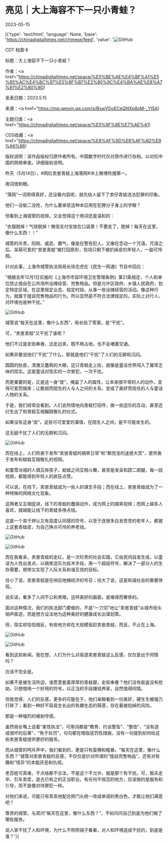 # 亮见｜大上海容不下一只小青蛙？

2023-05-15

[{'type': 'text/html', 'language': None, 'base': 'https://chinadigitaltimes.net/chinese/feed', 'value': '![GitHub](https://chinadigitaltimes.net/chinese/files/2023/05/post-696001-64624c27f0c59.)



CDT 档案卡

标题：大上海容不下一只小青蛙？

作者：<a href="https://chinadigitaltimes.net/space/%E5%BE%AE%E4%BF%A1%E5%85%AC%E4%BC%97%E5%8F%B7%E2%80%9C%E4%BA%AE%E8%A7%81%E2%80%9D)

发表日期：2023.5.15

来源：<a href="https://mp.weixin.qq.com/s/BxwVDoECeQNXp8oM-_YI5A)

主题归类：<a href="https://chinadigitaltimes.net/space/%E5%9F%8E%E7%AE%A1)

CDS收藏：<a href="https://chinadigitaltimes.net/space/%E8%AF%9D%E8%AF%AD%E9%A6%86)

版权说明：该作品版权归原作者所有。中国数字时代仅对原作进行存档，以对抗中国的网络审查。详细版权说明。





昨天（5月14日），#网红卖崽青蛙上海落网#冲上微博热搜第一。

用词很刺眼。

“落网”一词用得真好，还没看内容呢，就先给人留下了卖仔青蛙违法犯罪的印象。

他们一没偷二没抢，为什么要承受这种本应用在犯罪分子身上的字眼？

但看到上海城管的视频，又会觉得这个用词还是温和的：

“衣服脱掉！气球脱掉！微信支付宝放在口袋里！不要走了，脱掉！每天在这里，像什么东西！！”

城管的斥责，阳刚、威武、霸气，像是在警告犯人，又像在念动一个咒语。咒语之后，呆萌可爱的“卖崽青蛙”被打回原形，现场只剩下被扒掉皮的年轻人，一副可怜相。

针对此事，上海市城管执法局局长徐志虎在《民生一网通》节目中回应：

“根据去年12月1日实施的《上海市市容环境卫生管理条例》第21条规定，个人和单位禁止擅自在公共场所设摊经营、兜售物品。但是允许区政府、乡镇人民政府，划定特定区域，在这里规定业态、规定时段，从事一些设摊经营的活动。像这种行为，就属于擅自兜售物品的行为。所以显然是不符合法律规定的。实际上对行人、对环境也是种干扰。”

![GitHub](https://chinadigitaltimes.net/chinese/files/2023/05/post-696001-64624c2b7951d.png)

城管说“每天在这里，像什么东西”，局长给了答案，是“干扰”。

可，“卖崽青蛙”又干扰了谁呢？

他们不过是走街串巷，边走边卖，既不用占地，也不会堵塞交通。

如果非要说他们“干扰”了什么，那就是他们“干扰”了人们的无聊和沉闷。

圆圆的肚皮，清澈又蠢萌的大眼，这只青蛙走上街，就像是童话世界闯入了庸常乏味的现实。这是童话对现实的一次冒犯，一次干扰。

而更重要的是，正是这一身“皮”，掩盖了人的属性，让本来很平常的人的动作，变得可爱而搞笑；让脆弱而陌生的人与人之间的关系，变成了美好而信任的人与童话人物的关系。

于是，我们经常会看到，人们会热情地向青蛙打招呼，做一些逗乐的互动，甚至还衍生出了和青蛙互相蹦跳敬礼的仪式。

如果没有这身“皮”，这些可可爱爱的事情，在陌生人之间，是不可能发生的。

这无疑干扰了人们的无聊和沉闷。

![GitHub](https://chinadigitaltimes.net/chinese/files/2023/05/post-696001-64624c2cc594a.)

而在线上，人们热衷于发布“卖崽青蛙的搞笑日常”和“赖克宝的迷惑大赏”，更热衷于发布和蛙蛙互相敬礼的视频。

和蜜雪冰城的人偶互摔孩子，蛙蛙之间互相斗舞，甚至是发呆和跷二郎腿，每一段视频，都能得到年轻人的疯狂点赞。

可以说，在线下，卖崽青蛙成为一些人的谋生手段；而在线上，卖崽青蛙成为了一种特殊的网络文化现象。

这两者又互相促进，线下的青蛙的蠢萌动作，成为网上的搞笑视频；而网上越多人喜欢，就越能让线下的青蛙多挣点钱。

这是一个易于辨认又有高度认同感的符号，以至于连很多白发苍苍的老年人，都披上这套青蛙皮，为自己挣点可怜的养老钱。

![GitHub](https://chinadigitaltimes.net/chinese/files/2023/05/post-696001-64624c2fae5cd.png)

![GitHub](https://chinadigitaltimes.net/chinese/files/2023/05/post-696001-64624c3326deb.png)

而在我看来，卖崽青蛙的走红，是一次珍贵的社会实践，它由民间自发生成，以童话为人性出发点，以搞笑逗乐为技术手段，用一个超级符号，解决了一部分人的生存需要，顺带又实现了人际关系和谐互信的目标。

往小了说，卖崽青蛙是在响应地摊经济的号召；往大了说，这是和谐社会的重要体现。

说实话，看多了人间不公和黑暗，这样美好的画面，是难得而奢侈的。

面对这种情况，我们的执法部门要做的，不是“一刀切”地让“卖崽青蛙”从城市街头销声匿迹，而是想方设法地为这种美好的健康成长出谋划策。

但，现实却恰恰相反，有些地方却在大规模驱赶卖崽青蛙，而且，不止在上海。

![GitHub](https://chinadigitaltimes.net/chinese/files/2023/05/post-696001-64624c364d3e2.gif)

![GitHub](https://chinadigitaltimes.net/chinese/files/2023/05/post-696001-64624c3801a97.)

看到这些新闻，我在想，人们为什么对驱逐卖崽青蛙这么反感，仅仅是出于同情吗？

应该不完全是。

如果不是被生活所迫，谁愿意套着厚厚的青蛙服，走街串巷？他们没有偷盗没有抢劫，只想借用一个好用的符号，以正当的手段赚钱养家，自然值得同情。

但我觉得，人们的反感，更多的可能在于，他们亲眼看到一份美好，硬生生被强力打碎了；看到一种好不容易生长出的有趣生态的萌芽，存在着被掐掉的风险。

那是一种强烈的被剥夺感。

虽然局长嘴上说着“柔性执法”，可用词都是“教育、约谈警告”、“整改”、“没有造成很坏的后果”、“免于处罚”，句句都在暗指惩罚性措施，没有一句提到如何给这些卖崽青蛙提供更好的服务。

而从城管的呵斥声中，我们看到的，更是只有蛮横和粗暴。“每天在这里，像什么东西？”城管对卖崽青蛙的反感，不仅仅是针对所谓的“擅自兜售物品”，还有对有趣和“怪异”的本能厌恶和仇视。

老百姓可真难，干点啥都不合法，不是这个不允许，就是那个有干扰。可，贩夫走卒、引车卖浆，是古已有之的正当职业。有任何不规范的地方，应该做的是服务和引导，而不是像对待罪犯一样。

对他们来说，可能只有乖乖地配合把门头统一改成单调的黑白色，才能让他们满意吧？

尊贵的城管，与其问“每天在这里，像什么东西？”，不如问问自己到底为他们做了哪些服务。

说人家干扰了人和环境，为什么不照照镜子看看，对人和环境造成干扰的，到底是谁？'}]